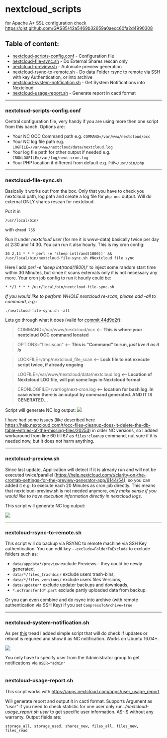 # nextcloud_scripts

for Apache A+ SSL configuration check https://gist.github.com/GAS85/42a5469b32659a0aecc60fa2d4990308

## Table of content:
- [nextcloud-scripts-config.conf](https://github.com/GAS85/nextcloud_scripts#nextcloud-scripts-configconf) - Configuration file
- [nextcloud-file-sync.sh](https://github.com/GAS85/nextcloud_scripts#nextcloud-file-syncsh) - Do External Shares rescan only
- [nextcloud-preview.sh](https://github.com/GAS85/nextcloud_scripts#nextcloud-previewsh) - Automate preview generation
- [nextcloud-rsync-to-remote.sh](https://github.com/GAS85/nextcloud_scripts#nextcloud-rsync-to-remotesh) - Do data Folder rsync to remote via SSH with key Authentication, or into archive
- [nextcloud-system-notification.sh](https://github.com/GAS85/nextcloud_scripts#nextcloud-system-notificationsh) - Get System Notifications into Nextcloud
- [nextcloud-usage-report.sh](https://github.com/GAS85/nextcloud_scripts#nextcloud-usage-reportsh) - Generate report in cacti format

---

### nextcloud-scripts-config.conf
Central configuration file, very handy if you are using more then one script from this banch. Options are:

- Your NC OCC Command path e.g. `COMMAND=/var/www/nextcloud/occ`
- Your NC log file path e.g. `LOGFILE=/var/www/nextcloud/data/nextcloud.log`
- Your log file path for other output if needed e.g. `CRONLOGFILE=/var/log/next-cron.log`
- Your PHP location if different from default e.g. `PHP=/usr/bin/php`

---

### nextcloud-file-sync.sh
Basically it works out from the box. Only that you have to check you nextcloud path, log path and create a log file for `php occ` output.
Will do external ONLY shares rescan for nextcloud.

Put it in

    /usr/local/bin/

with `chmod 755`

Run it under _nextcloud user_ (for me it is www-data) basically twice per day at 2:30 and 14:30. You can run it also hourly. This is my cron config:

    30 2,14 * * * perl -e 'sleep int(rand(1800))' && /usr/local/bin/nextcloud-file-sync.sh #Nextcloud file sync

Here I add _perl -e 'sleep int(rand(1800))'_ to inject some random start time within 30 Minutes, but since it scans externals only it is not necessary any more. Your cron job config to run it hourly could be:

    * */1 * * * /usr/local/bin/nextcloud-file-sync.sh

_If you would like to perform WHOLE nextcloud re-scan, please add -all to command, e.g.:_

    ./nextcloud-file-sync.sh -all

Lets go through what it does (valid for [commit 44d9d2f](https://github.com/GAS85/nextcloud_scripts/commit/44d9d2ffe1153130560c8039e1299483bc2a36a5)):

> COMMAND=/var/www/nextcloud/occ   **<--  This is where your nextcloud OCC command located**

> OPTIONS="files:scan"   **<--  This is "Command" to run, _just live it as it is_**

> LOCKFILE=/tmp/nextcloud_file_scan   **<--  Lock file to not execute script twice, if already ongoing**

> LOGFILE=/var/www/nextcloud/data/nextcloud.log    **<--  Location of Nextcloud LOG file, will put some logs in Nextcloud format**

> CRONLOGFILE=/var/log/next-cron.log   **<--  location for bash log. In case when there is an output by command generated. AND IT IS GENERATED...**

Script will generate NC log output:
![](https://help.nextcloud.com/uploads/default/original/2X/b/bfc2a6ad6de3d7af5d287776e87ffbcd5d6fcc18.png)

I have had some issues (like described here https://help.nextcloud.com/t/occ-files-cleanup-does-it-delete-the-db-table-entries-of-the-missing-files/20253) in older NC versions, so I added workaround from line 60 till 67 as `files:cleanup` command, nut sure if it is needed now, but it does not harm anything.

---

### nextcloud-preview.sh
Since last update, Application will detect if it is already run and will not be executed twice/parallel (https://help.nextcloud.com/t/clarity-on-the-crontab-settings-for-the-preview-generator-app/6144/54), so you can added it e.g. to execute each 20 Minutes as cron job directly. This means that nextcloud-preview.sh is not needed anymore, _only make sense if you would like to have execution information directly in nextcloud logs_.

This script will generate NC log output:

![](https://help.nextcloud.com/uploads/default/original/2X/7/7a6efcf4700e06457f9bf0eab634eb9f4e012943.png)

---

### nextcloud-rsync-to-remote.sh
This script will do backup via  RSYNC to remote machine via SSH Key authentication. You can edit key `--exclude=FolderToExclude` to exclude folders such as:
 - `data/appdata*/preview` exclude Previews - they could be newly generated,
 - `data/*/files_trashbin/` exclude users trash-bins,
 - `data/*/files_versions/` exclude users files Versions,
 - `data/updater*` exclude updater backups and downloads,
 - `*.ocTransferId*.part` exclude partly uploaded data from backup.

Or you can even combine and do rsync into archive (with remote authentication via SSH Key) if you set `CompressToArchive=true`

---

### nextcloud-system-notification.sh
As per [this](https://help.nextcloud.com/t/howto-get-notifications-for-system-updates/10299) tread I added simple script that will do check if updates or reboot is required and show it as NC notification. Works on Ubuntu 16.04+.

![](https://help.nextcloud.com/uploads/default/original/2X/9/96a5632b82ecdc46251cc4b42cad8be36086b518.png)

You only have to specify user from the Administrator group to get notifications via  `USER="admin"`

---

### nextcloud-usage-report.sh
This script works with https://apps.nextcloud.com/apps/user_usage_report

Will generate report and output it in cacti format. Supports Argument as _"user"_ if you need to check statistic for one user only run _./nextcloud-usage_report.sh user_ to get specific user information.
AS-IS without any warranty. Output fields are:

    storage_all, storage_used, shares_new, files_all, files_new, files_read
